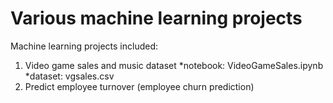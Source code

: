 # Various machine learning projects
Machine learning projects included:
1. Video game sales and music dataset
*notebook: VideoGameSales.ipynb
*dataset: vgsales.csv
2. Predict employee turnover (employee churn prediction)
